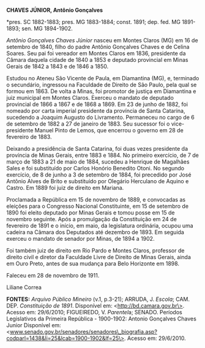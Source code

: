 **CHAVES JÚNIOR, Antônio Gonçalves**

\*pres. SC 1882-1883; pres. MG 1883-1884; const. 1891; dep. fed. MG
1891-1893; sen. MG 1894-1902.

*Antônio Gonçalves Chaves Júnior* nasceu em Montes Claros (MG) em 16 de
setembro de 1840, filho do padre Antônio Gonçalves Chaves e de Celina
Soares. Seu pai foi vereador em Montes Claros em 1836, presidente da
Câmara daquela cidade de 1840 a 1853 e deputado provincial em Minas
Gerais de 1842 a 1843 e de 1846 a 1850.

Estudou no Ateneu São Vicente de Paula, em Diamantina (MG), e, terminado
o secundário, ingressou na Faculdade de Direito de São Paulo, pela qual
se formou em 1863. De volta a Minas, foi promotor de justiça em
Diamantina e juiz municipal em Montes Claros. Exerceu o mandato de
deputado provincial de 1866 a 1867 e de 1868 a 1869. Em 23 de junho de
1882, foi nomeado por carta imperial presidente da província de Santa
Catarina, sucedendo a Joaquim Augusto do Livramento. Permaneceu no cargo
de 6 de setembro de 1882 a 27 de janeiro de 1883. Seu sucessor foi o
vice-presidente Manuel Pinto de Lemos, que encerrou o governo em 28 de
fevereiro de 1883.

Deixando a presidência de Santa Catarina, foi duas vezes presidente da
província de Minas Gerais, entre 1883 e 1884. No primeiro exercício, de
7 de março de 1883 a 21 de maio de 1884, sucedeu a Henrique de Magalhães
Sales e foi substituído por Carlos Honório Benedito Otoni. No segundo
exercício, de 8 de junho a 3 de setembro de 1884, foi precedido por José
Antônio Alves de Brito e substituído por Olegário Herculano de Aquino e
Castro. Em 1889 foi juiz de direito em Mariana.

Proclamada a República em 15 de novembro de 1889, e convocadas as
eleições para o Congresso Nacional Constituinte, em 15 de setembro de
1890 foi eleito deputado por Minas Gerais e tomou posse em 15 de
novembro seguinte. Após a promulgação da Constituição em 24 de fevereiro
de 1891 e o início, em maio, da legislatura ordinária, ocupou uma
cadeira na Câmara dos Deputados até dezembro de 1893. Em seguida exerceu
o mandato de senador por Minas, de 1894 a 1902.

Foi também juiz de direito em Rio Pardo e Montes Claros, professor de
direito civil e diretor da Faculdade Livre de Direito de Minas Gerais,
ainda em Ouro Preto, antes de sua mudança para Belo Horizonte em 1898.

Faleceu em 28 de novembro de 1911.

Liliane Correa

**FONTES:** *Arquivo Público Mineiro* (v.1, p.3-21); ARRUDA, J.
*Escola*; CAM. DEP. *Constituição de 1891*. Disponível em:
\<http://bd.camara.gov.br\>. Acesso em: 29/6/2010; FIGUEIREDO, V.
*Parentel*a; SENADO. Períodos Legislativos da Primeira República -
1900-1902: Antonio Gonçalves Chaves Junior Disponível em:
\<www.senado.gov.br/senadores/senadores\_biografia.asp?codparl=1438&li=25&lcab=1900-1902&lf=25\>.
Acesso em: 29/6/2010.
